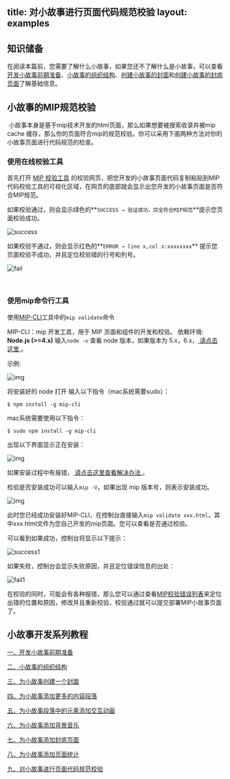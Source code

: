 title: 对小故事进行页面代码规范校验
layout: examples
---

## 知识储备

​	在阅读本篇前，您需要了解什么小故事，如果您还不了解什么是小故事，可以查看[开发小故事前期准备](https://www.mipengine.org/doc/story/create1.html)、[小故事的组织结构](https://www.mipengine.org/doc/story/create2.html)、[创建小故事的封面](https://www.mipengine.org/doc/story/create3.html)和[创建小故事的封底页面](https://www.mipengine.org/doc/story/create6.html)了解基础信息。

## 小故事的MIP规范校验

​	小故事本身是基于mip技术开发的html页面，那么如果想要被搜索收录并被mip cache 缓存，那么你的页面符合mip的规范校验。你可以采用下面两种方法对你的小故事页面进行代码规范的检查。

### 使用在线校验工具

首先打开 [MIP 校验工具](https://www.mipengine.org/validator/validate) 的校验网页，把您开发的小故事页面代码复制粘贴到MIP代码校验工具的可视化区域，在网页的底部就会显示出您开发的小故事页面是否符合MIP规范。

如果校验通过，则会显示绿色的**`SUCCESS → 验证成功，完全符合MIP规范`**提示您页面校验成功。

![success](http://mipstatic.baidu.com/static/mip-static/mip-story/demo/static/success.png)

如果校验不通过，则会显示红色的**`ERROR → line x,col x:xxxxxxxx`** 提示您页面校验不成功，并且定位校验错的行号和列号。

![fail](http://mipstatic.baidu.com/static/mip-static/mip-story/demo/static/fail.png)

  ​
### 使用mip命令行工具

使用[MIP-CLI](http://www.cnblogs.com/mipengine/p/mip_cli_1_install.html)工具中的`mip validate`命令

  MIP-CLI：mip 开发工具，用于 MIP 页面和组件的开发和校验。
  依赖环境: **Node.js (>=4.x)**
  输入`node -v` 查看 node 版本，如果版本为 5.x，6.x，[ 请点击这里 ](http://www.cnblogs.com/mipengine/p/mip_cli_1_install.html#question1)。

  示例:

  ![img](http://mip-doc.bj.bcebos.com/mip-blog-11/11_node_v.png)

  将安装好的 node 打开 输入以下指令（mac系统需要sudo）：

  ```
  $ npm install -g mip-cli
  ```

  mac系统需要使用以下指令：

  ```
  $ sudo npm install -g mip-cli
  ```

出现以下界面显示正在安装：

![img](http://mip-doc.bj.bcebos.com/mip-blog-11/11_install.png)

如果安装过程中有报错，[ 请点击这里查看解决办法 ](http://www.cnblogs.com/mipengine/p/mip_cli_1_install.html#question2)。

检验是否安装成功可以输入`mip -V`，如果出现 mip 版本号，则表示安装成功。

![img](http://mip-doc.bj.bcebos.com/mip-blog-11/11_mip_V.png)

此时您已经成功安装好MIP-CLI，在控制台直接输入`mip validate xxx.html`，其中xxx.html文件为您自己开发的mip页面。您可以查看是否通过校验。

可以看到如果成功，控制台将显示以下提示：

![success1](http://mipstatic.baidu.com/static/mip-static/mip-story/demo/static/success1.png)

如果失败，控制台会显示失败原因，并且定位错误信息的出处：

![fail1](http://mipstatic.baidu.com/static/mip-static/mip-story/demo/static/fail1.png)

​在校验的同时，可能会有各种报错，那么您可以通过查看[MIP校验错误列表](https://www.mipengine.org/doc/2-tech/2-validate-mip.html)来定位出错的位置和原因，修改并且重新校验，校验通过就可以提交部署MIP小故事页面了。


## 小故事开发系列教程

[一、开发小故事前期准备](https://www.mipengine.org/doc/story/add-story-before.html)

[二、小故事的组织结构](https://www.mipengine.org/doc/story/story-organization-structure.html)

[三、为小故事创建一个封面](https://www.mipengine.org/doc/story/add-story-cover.html)

[四、为小故事添加更多的内容段落](https://www.mipengine.org/doc/story/add-story-section.html)

[五、为小故事段落中的元素添加交互动画](https://www.mipengine.org/doc/story/add-story-animation.html)

[六、为小故事添加背景音乐](https://www.mipengine.org/doc/story/add-story-music.html)

[七、为小故事添加封底页面](https://www.mipengine.org/doc/story/add-story-end.html)

[八、为小故事添加页面统计](https://www.mipengine.org/doc/story/add-story-pix.html)

[九、对小故事进行页面代码规范校验](https://www.mipengine.org/doc/story/add-story-validate.html)